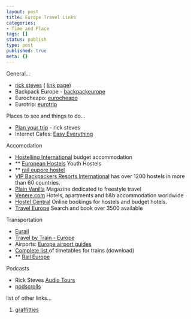 ```yaml
---
layout: post
title: Europe Travel Links
categories:
- Time and Place
tags: []
status: publish
type: post
published: true
meta: {}
---
```

General...

- [rick steves](http://www.ricksteves.com/home.htm) ( [link page](http://www.ricksteves.com/plan/links_menu.htm))
- Backpack Europe - [backpackeurope](http://www.backpackeurope.com/)
- Eurocheapo: [eurocheapo](http://www.eurocheapo/)
- Eurotrip: [eurotrip](http://www.eurotrip.com/)

Places to see and things to do...
- [Plan your trip](http://www.ricksteves.com/plan/plan_menu.htm) - rick steves
- Internet Cafes: [Easy Everything](http://www.easyeverything.com/)

Accomodation
- [Hostelling International](http://www.iyhf.org/) budget accommodation
- \*\* [European Hostels](http://www.europeanhostels.com/) Youth Hostels 
- \*\* [rail eupore hostel](http://reservations.bookhostels.com/raileurope.com/)
- [VIP Backpackers Resorts International](http://www.backpackers.no/engelsk) has over 1200 hostels in more than 60 countries.
- [Plain Vanilla](http://www.plainvanilla.de/) Magazine dedicated to freestyle travel
- [Venere.com](http://www.venere.com/) Hotels, apartments and b&b accommodation worldwide
- [Hostel Central](http://www.hostelscentral.com/) Online bookings for hostels and budget hotels.
- [Travel Europe](http://www.travel-eu.com/) Search and book over 3500 available

Transportation
- [Eurail](http://www.eurail.com/)
- [Travel by Train - Europe](http://www.tbteurope.com/)
- Airports: [Europe airport guides](http://www.worldairportguide.com/airport/7/airports/Europe.html)
- [Complete list ](http://www.eurail.com/1_timetables)of timetables for trains (download)
- \*\* [Rail Europe](http://www.raileurope.com/us/search/index.htm)

Podcasts
- Rick Steves [Audio Tours](http://www.ricksteves.com/news/travelnews/0602/audiotour.htm)
- [podscrolls](http://www.roughguides.com/website/travel/Downloads/podscrolls/default.aspx)

list of other links...
1. [graffitties](http://www.ricksteves.com/graffiti/graffiti_menu.htm)
